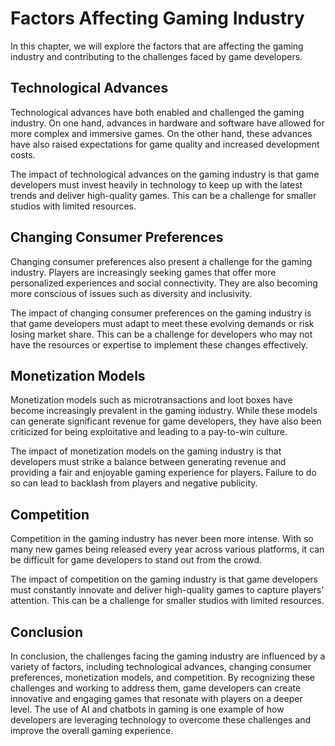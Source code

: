 Factors Affecting Gaming Industry
===========================================================================

In this chapter, we will explore the factors that are affecting the gaming industry and contributing to the challenges faced by game developers.

Technological Advances
----------------------

Technological advances have both enabled and challenged the gaming industry. On one hand, advances in hardware and software have allowed for more complex and immersive games. On the other hand, these advances have also raised expectations for game quality and increased development costs.

The impact of technological advances on the gaming industry is that game developers must invest heavily in technology to keep up with the latest trends and deliver high-quality games. This can be a challenge for smaller studios with limited resources.

Changing Consumer Preferences
-----------------------------

Changing consumer preferences also present a challenge for the gaming industry. Players are increasingly seeking games that offer more personalized experiences and social connectivity. They are also becoming more conscious of issues such as diversity and inclusivity.

The impact of changing consumer preferences on the gaming industry is that game developers must adapt to meet these evolving demands or risk losing market share. This can be a challenge for developers who may not have the resources or expertise to implement these changes effectively.

Monetization Models
-------------------

Monetization models such as microtransactions and loot boxes have become increasingly prevalent in the gaming industry. While these models can generate significant revenue for game developers, they have also been criticized for being exploitative and leading to a pay-to-win culture.

The impact of monetization models on the gaming industry is that developers must strike a balance between generating revenue and providing a fair and enjoyable gaming experience for players. Failure to do so can lead to backlash from players and negative publicity.

Competition
-----------

Competition in the gaming industry has never been more intense. With so many new games being released every year across various platforms, it can be difficult for game developers to stand out from the crowd.

The impact of competition on the gaming industry is that game developers must constantly innovate and deliver high-quality games to capture players' attention. This can be a challenge for smaller studios with limited resources.

Conclusion
----------

In conclusion, the challenges facing the gaming industry are influenced by a variety of factors, including technological advances, changing consumer preferences, monetization models, and competition. By recognizing these challenges and working to address them, game developers can create innovative and engaging games that resonate with players on a deeper level. The use of AI and chatbots in gaming is one example of how developers are leveraging technology to overcome these challenges and improve the overall gaming experience.
